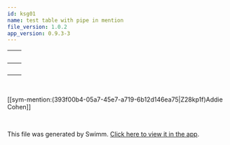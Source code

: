 ```yaml
---
id: ksg01
name: test table with pipe in mention
file_version: 1.0.2
app_version: 0.9.3-3
---
```


|<br>|<br>|
|----|----|
|<br>|<br>|

<br/>

[[sym-mention:(393f00b4-05a7-45e7-a719-6b12d146ea75|Z28kp1f)Addie Cohen]]

<br/>

This file was generated by Swimm. [Click here to view it in the app](http://localhost:5000/repos/Z2l0aHViJTNBJTNBc3Rva2Utd2VhdGhlciUzQSUzQUFkZGllQ29oZW4=/docs/ksg01).